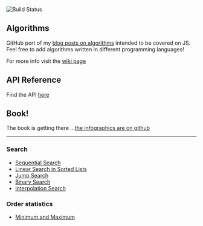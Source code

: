 ![Build Status](https://travis-ci.org/stoimen/algorithms.svg?branch=master)
## Algorithms

GitHub port of my [blog posts on algorithms](http://www.stoimen.com/blog/category/algorithms/) intended to be covered on JS. Feel free to add algorithms written in different programming languages!

For more info visit the [wiki page](https://github.com/stoimen/algorithms/wiki)

## API Reference

Find the API [here](https://stoimen.github.io/algorithms/)

## Book!

The book is getting there ...[the infographics are on github](https://github.com/stoimen/infographics)

***

### Search

* [Sequential Search](https://github.com/stoimen/algorithms/wiki/Sequential-Search)
* [Linear Search in Sorted Lists](https://github.com/stoimen/algorithms/wiki/Linear-Search-in-Sorted-Lists)
* [Jump Search](https://github.com/stoimen/algorithms/wiki/Jump-Search)
* [Binary Search](https://github.com/stoimen/algorithms/wiki/Binary-Search)
* [Interpolation Search](https://github.com/stoimen/algorithms/wiki/Interpolation-Search)

### Order statistics

* [Minimum and Maximum](https://github.com/stoimen/algorithms/wiki/Minimum-and-Maximum)
